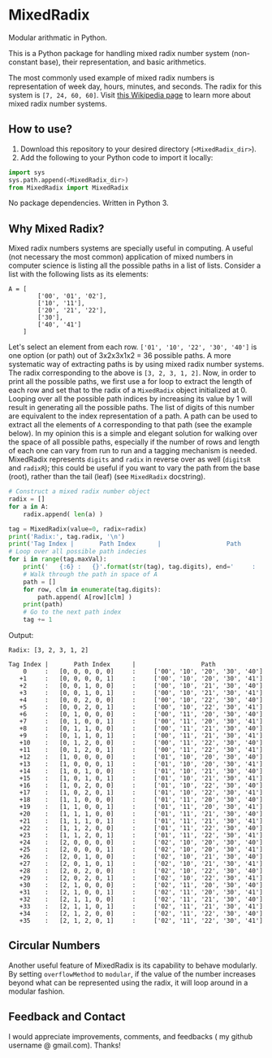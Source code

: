 # MixedRadix
Modular arithmatic in Python. 

This is a Python package for handling mixed radix number system (non-constant base), their representation, and basic arithmetics.

The most commonly used example  of mixed radix numbers is representation of week day, hours, minutes, and seconds. The radix for this system is `[7, 24, 60, 60]`. Visit [this Wikipedia page](https://en.wikipedia.org/wiki/Mixed_radix) to learn more about mixed radix number systems.
## How to use?
1. Download this repository to your desired directory (`<MixedRadix_dir>`).
2. Add the following to your Python code to import it locally:
```Python
import sys
sys.path.append(<MixedRadix_dir>)
from MixedRadix import MixedRadix
```
No package dependencies. Written in Python 3.

## Why Mixed Radix?
Mixed radix numbers systems are specially useful in computing. A useful (not necessary the most common) application of mixed numbers in computer science is listing all the possible paths in a list of lists. Consider a list with the following lists as its elements:

```
A = [
        ['00', '01', '02'],
        ['10', '11'],
        ['20', '21', '22'],
        ['30'],
        ['40', '41']
    ]
```

Let's select an element from each row. `['01', '10', '22', '30', '40']` is one option (or path) out of 3x2x3x1x2 = 36 possible paths. A more systematic way of extracting paths is by using mixed radix number systems. The radix corresponding to the above is `[3, 2, 3, 1, 2]`. Now, in order to print all the possible paths, we first use a for loop to extract the length of each row and set that to the radix of a `MixedRadix` object initialized at 0. Looping over all the possible path indices by increasing its value by 1 will result in generating all the possible paths. The list of digits of this number are equivalent to the index representation of a path. A path can be used to extract all the elements of `A` corresponding to that path (see the example below). In my opinion this is a simple and elegant solution for walking over the space of all possible paths, especially if the number of rows and length of each one can vary from run to run and a tagging mechanism is needed. MixedRadix represents `digits` and `radix` in reverse over as well (`digitsR` and `radixR`); this could be useful if you want to vary the path from the base (root), rather than the tail (leaf) (see `MixedRadix` docstring).

```Python
# Construct a mixed radix number object
radix = []
for a in A:
    radix.append( len(a) )

tag = MixedRadix(value=0, radix=radix)
print('Radix:', tag.radix, '\n')
print('Tag Index |       Path Index      |                  Path             ')
# Loop over all possible path indecies
for i in range(tag.maxVal):
    print('   {:6} :   {}'.format(str(tag), tag.digits), end='     :     ')
    # Walk through the path in space of A
    path = []
    for row, clm in enumerate(tag.digits):
        path.append( A[row][clm] )
    print(path)
    # Go to the next path index
    tag += 1
```

Output:
```
Radix: [3, 2, 3, 1, 2] 

Tag Index |       Path Index      |                  Path             
    0     :   [0, 0, 0, 0, 0]     :     ['00', '10', '20', '30', '40']
   +1     :   [0, 0, 0, 0, 1]     :     ['00', '10', '20', '30', '41']
   +2     :   [0, 0, 1, 0, 0]     :     ['00', '10', '21', '30', '40']
   +3     :   [0, 0, 1, 0, 1]     :     ['00', '10', '21', '30', '41']
   +4     :   [0, 0, 2, 0, 0]     :     ['00', '10', '22', '30', '40']
   +5     :   [0, 0, 2, 0, 1]     :     ['00', '10', '22', '30', '41']
   +6     :   [0, 1, 0, 0, 0]     :     ['00', '11', '20', '30', '40']
   +7     :   [0, 1, 0, 0, 1]     :     ['00', '11', '20', '30', '41']
   +8     :   [0, 1, 1, 0, 0]     :     ['00', '11', '21', '30', '40']
   +9     :   [0, 1, 1, 0, 1]     :     ['00', '11', '21', '30', '41']
   +10    :   [0, 1, 2, 0, 0]     :     ['00', '11', '22', '30', '40']
   +11    :   [0, 1, 2, 0, 1]     :     ['00', '11', '22', '30', '41']
   +12    :   [1, 0, 0, 0, 0]     :     ['01', '10', '20', '30', '40']
   +13    :   [1, 0, 0, 0, 1]     :     ['01', '10', '20', '30', '41']
   +14    :   [1, 0, 1, 0, 0]     :     ['01', '10', '21', '30', '40']
   +15    :   [1, 0, 1, 0, 1]     :     ['01', '10', '21', '30', '41']
   +16    :   [1, 0, 2, 0, 0]     :     ['01', '10', '22', '30', '40']
   +17    :   [1, 0, 2, 0, 1]     :     ['01', '10', '22', '30', '41']
   +18    :   [1, 1, 0, 0, 0]     :     ['01', '11', '20', '30', '40']
   +19    :   [1, 1, 0, 0, 1]     :     ['01', '11', '20', '30', '41']
   +20    :   [1, 1, 1, 0, 0]     :     ['01', '11', '21', '30', '40']
   +21    :   [1, 1, 1, 0, 1]     :     ['01', '11', '21', '30', '41']
   +22    :   [1, 1, 2, 0, 0]     :     ['01', '11', '22', '30', '40']
   +23    :   [1, 1, 2, 0, 1]     :     ['01', '11', '22', '30', '41']
   +24    :   [2, 0, 0, 0, 0]     :     ['02', '10', '20', '30', '40']
   +25    :   [2, 0, 0, 0, 1]     :     ['02', '10', '20', '30', '41']
   +26    :   [2, 0, 1, 0, 0]     :     ['02', '10', '21', '30', '40']
   +27    :   [2, 0, 1, 0, 1]     :     ['02', '10', '21', '30', '41']
   +28    :   [2, 0, 2, 0, 0]     :     ['02', '10', '22', '30', '40']
   +29    :   [2, 0, 2, 0, 1]     :     ['02', '10', '22', '30', '41']
   +30    :   [2, 1, 0, 0, 0]     :     ['02', '11', '20', '30', '40']
   +31    :   [2, 1, 0, 0, 1]     :     ['02', '11', '20', '30', '41']
   +32    :   [2, 1, 1, 0, 0]     :     ['02', '11', '21', '30', '40']
   +33    :   [2, 1, 1, 0, 1]     :     ['02', '11', '21', '30', '41']
   +34    :   [2, 1, 2, 0, 0]     :     ['02', '11', '22', '30', '40']
   +35    :   [2, 1, 2, 0, 1]     :     ['02', '11', '22', '30', '41']
```
## Circular Numbers
Another useful feature of MixedRadix is its capability to behave modularly. By setting `overflowMethod` to `modular`, if the value of the number increases beyond what can be represented using the radix, it will loop around in a modular fashion. 

## Feedback and Contact
I would appreciate improvements, comments, and feedbacks ( my github username @ gmail.com). Thanks!
